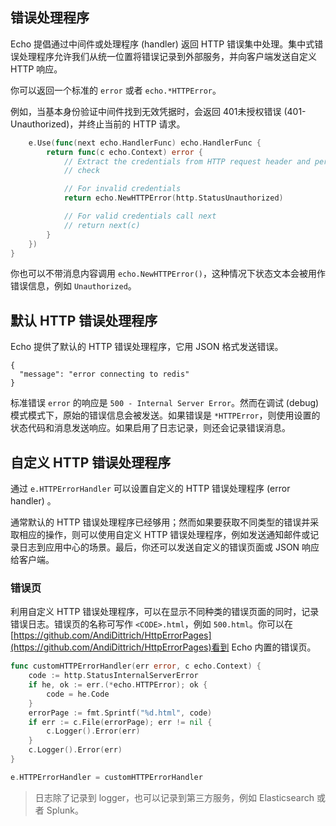 ## 错误处理程序

Echo 提倡通过中间件或处理程序 (handler) 返回 HTTP 错误集中处理。集中式错误处理程序允许我们从统一位置将错误记录到外部服务，并向客户端发送自定义 HTTP 响应。

你可以返回一个标准的 `error` 或者 `echo.*HTTPError`。

例如，当基本身份验证中间件找到无效凭据时，会返回 401未授权错误 (401-Unauthorized)，并终止当前的 HTTP 请求。

```go
	e.Use(func(next echo.HandlerFunc) echo.HandlerFunc {
		return func(c echo.Context) error {
			// Extract the credentials from HTTP request header and perform a security
			// check

			// For invalid credentials
			return echo.NewHTTPError(http.StatusUnauthorized)

			// For valid credentials call next
			// return next(c)
		}
	})
}
```

你也可以不带消息内容调用 `echo.NewHTTPError()`，这种情况下状态文本会被用作错误信息，例如 `Unauthorized`。

## 默认 HTTP 错误处理程序

Echo 提供了默认的 HTTP 错误处理程序，它用 JSON 格式发送错误。

```
{
  "message": "error connecting to redis"
}
```

标准错误 `error` 的响应是 `500 - Internal Server Error`。然而在调试 (debug) 模式模式下，原始的错误信息会被发送。如果错误是 `*HTTPError`，则使用设置的状态代码和消息发送响应。如果启用了日志记录，则还会记录错误消息。

## 自定义 HTTP 错误处理程序

通过 `e.HTTPErrorHandler` 可以设置自定义的 HTTP 错误处理程序 (error handler) 。

通常默认的 HTTP 错误处理程序已经够用；然而如果要获取不同类型的错误并采取相应的操作，则可以使用自定义 HTTP 错误处理程序，例如发送通知邮件或记录日志到应用中心的场景。最后，你还可以发送自定义的错误页面或 JSON 响应给客户端。

### 错误页

利用自定义 HTTP 错误处理程序，可以在显示不同种类的错误页面的同时，记录错误日志。错误页的名称可写作 `<CODE>.html`，例如 `500.html`。你可以在[https://github.com/AndiDittrich/HttpErrorPages](https://github.com/AndiDittrich/HttpErrorPages)看到 Echo 内置的错误页。

```go
func customHTTPErrorHandler(err error, c echo.Context) {
	code := http.StatusInternalServerError
	if he, ok := err.(*echo.HTTPError); ok {
		code = he.Code
	}
	errorPage := fmt.Sprintf("%d.html", code)
	if err := c.File(errorPage); err != nil {
		c.Logger().Error(err)
	}
	c.Logger().Error(err)
}

e.HTTPErrorHandler = customHTTPErrorHandler
```

> 日志除了记录到 logger，也可以记录到第三方服务，例如 Elasticsearch 或者 Splunk。